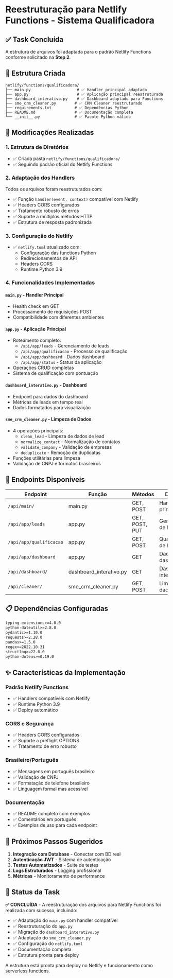 # Reestruturação para Netlify Functions - Sistema Qualificadora

## ✅ Task Concluída

A estrutura de arquivos foi adaptada para o padrão Netlify Functions conforme solicitado na **Step 2**.

## 📁 Estrutura Criada

```
netlify/functions/qualificadora/
├── main.py                    # ✅ Handler principal adaptado
├── app.py                     # ✅ Aplicação principal reestruturada  
├── dashboard_interativo.py    # ✅ Dashboard adaptado para Functions
├── sme_crm_cleaner.py        # ✅ CRM Cleaner reestruturado
├── requirements.txt          # ✅ Dependências Python
├── README.md                 # ✅ Documentação completa
└── __init__.py               # ✅ Pacote Python válido
```

## 🔧 Modificações Realizadas

### 1. **Estrutura de Diretórios**
- ✅ Criada pasta `netlify/functions/qualificadora/`
- ✅ Seguindo padrão oficial do Netlify Functions

### 2. **Adaptação dos Handlers**
Todos os arquivos foram reestruturados com:
- ✅ Função `handler(event, context)` compatível com Netlify
- ✅ Headers CORS configurados
- ✅ Tratamento robusto de erros
- ✅ Suporte a múltiplos métodos HTTP
- ✅ Estrutura de resposta padronizada

### 3. **Configuração do Netlify**
- ✅ `netlify.toml` atualizado com:
  - Configuração das functions Python
  - Redirecionamentos de API
  - Headers CORS
  - Runtime Python 3.9

### 4. **Funcionalidades Implementadas**

#### `main.py` - Handler Principal
- Health check em GET
- Processamento de requisições POST
- Compatibilidade com diferentes ambientes

#### `app.py` - Aplicação Principal
- Roteamento completo:
  - `/api/app/leads` - Gerenciamento de leads
  - `/api/app/qualificacao` - Processo de qualificação
  - `/api/app/dashboard` - Dados dashboard
  - `/api/app/status` - Status da aplicação
- Operações CRUD completas
- Sistema de qualificação com pontuação

#### `dashboard_interativo.py` - Dashboard
- Endpoint para dados do dashboard
- Métricas de leads em tempo real
- Dados formatados para visualização

#### `sme_crm_cleaner.py` - Limpeza de Dados
- 4 operações principais:
  - `clean_lead` - Limpeza de dados de lead
  - `normalize_contact` - Normalização de contatos
  - `validate_company` - Validação de empresas
  - `deduplicate` - Remoção de duplicatas
- Funções utilitárias para limpeza
- Validação de CNPJ e formatos brasileiros

## 🚀 Endpoints Disponíveis

| Endpoint | Função | Métodos | Descrição |
|----------|--------|---------|-----------|
| `/api/main/` | main.py | GET, POST | Handler principal |
| `/api/app/leads` | app.py | GET, POST, PUT | Gerenciamento de leads |
| `/api/app/qualificacao` | app.py | GET, POST | Qualificação de leads |
| `/api/app/dashboard` | app.py | GET | Dados do dashboard |
| `/api/dashboard/` | dashboard_interativo.py | GET | Dashboard interativo |
| `/api/cleaner/` | sme_crm_cleaner.py | GET, POST | Limpeza de dados |

## 📋 Dependências Configuradas

```txt
typing-extensions>=4.0.0
python-dateutil>=2.8.0
pydantic>=1.10.0
requests>=2.28.0
pandas>=1.5.0
regex>=2022.10.31
structlog>=22.0.0
python-dotenv>=0.19.0
```

## ✨ Características da Implementação

### Padrão Netlify Functions
- ✅ Handlers compatíveis com Netlify
- ✅ Runtime Python 3.9
- ✅ Deploy automático

### CORS e Segurança
- ✅ Headers CORS configurados
- ✅ Suporte a preflight OPTIONS
- ✅ Tratamento de erro robusto

### Brasileiro/Português
- ✅ Mensagens em português brasileiro
- ✅ Validação de CNPJ
- ✅ Formatação de telefone brasileiro
- ✅ Linguagem formal mas acessível

### Documentação
- ✅ README completo com exemplos
- ✅ Comentários em português
- ✅ Exemplos de uso para cada endpoint

## 🔄 Próximos Passos Sugeridos

1. **Integração com Database** - Conectar com BD real
2. **Autenticação JWT** - Sistema de autenticação
3. **Testes Automatizados** - Suite de testes
4. **Logs Estruturados** - Logging profissional
5. **Métricas** - Monitoramento de performance

## 🎯 Status da Task

**✅ CONCLUÍDA** - A reestruturação dos arquivos para Netlify Functions foi realizada com sucesso, incluindo:

- ✅ Adaptação do `main.py` com handler compatível
- ✅ Reestruturação do `app.py` 
- ✅ Migração do `dashboard_interativo.py`
- ✅ Adaptação do `sme_crm_cleaner.py`
- ✅ Configuração do `netlify.toml`
- ✅ Documentação completa
- ✅ Estrutura pronta para deploy

A estrutura está pronta para deploy no Netlify e funcionamento como serverless functions.
